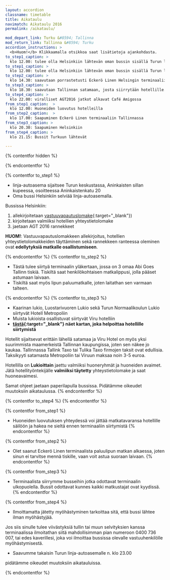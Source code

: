 ```yaml
---
layout: accordion
classname: timetable
title: Aikataulu
navimatch: Aikataulu 2016
permalink: /aikataulu/

mod_depart_link: Turku &#8594; Tallinna
mod_return_link: Tallinna &#8594; Turku
accordion_instructions: >
  <b>Huom!</b> Klikkaamalla otsikkoa saat lisätietoja ajankohdasta.
to_step1_caption: >
  klo 12.00: tulee olla Helsinkiin lähtevän oman bussin sisällä Turun linja-autoasemalla
to_step1_caption: >
  klo 12.00: tulee olla Helsinkiin lähtevän oman bussin sisällä Turun linja-autoasemalla
to_step2_caption: >
  klo 14.30: saavutaan porrastetusti Eckerö Linen Helsingin terminaaliin
to_step3_caption: >
  klo 18.30: saavutaan Tallinnan satamaan, josta siirrytään hotellille.
to_step4_caption: >
  klo 22.00: viralliset AGT2016 jatkot alkavat Café Amigossa
from_step1_caption:  >
  klo 12.00: Huoneiden luovutus hotelleilla
from_step2_caption:  >
  klo 17.00: Saapuminen Eckerö Linen terminaaliin Tallinnassa
from_step3_caption: >
  klo 20.30: Saapuminen Helsinkiin
from_step4_caption: >
  klo 21.15: Bussit Turkuun lähtevät

---
```

{% contentfor hidden %}
<!-- Comments by Nikke: -->

<!-- Tähän voisi varmaan saada myös ihan aikataulusta pätkää... -->
<!--* Bussit lähtevät aamulla niin, että niillä ehtii hyvin HK areenalle.-->

<!-- Tätä ei tarvitse mainostaa jos teillä ei ole varmuutta asiasta-->
<!-- Yritämme järjestää ylimääräisiä vuoroja messukeskukselle. -->
{% endcontentfor %}

{% contentfor to_step1 %}

  * linja-autoasema sijaitsee Turun keskustassa, Aninkaisten sillan kupeessa, osoitteessa Aninkaistenkatu 20
  * Oma bussi Helsinkiin selviää linja-autoasemalla.

  Bussissa Helsinkiin:

  1. allekirjoitetaan [vastuuvapautuslomake](http://pea.nu:4000/assets/images/Vastuuvapautusasiakirja_AbiGoesTallinn.pdf){:target="_blank"})
  1. kirjoitetaan valmiiksi hotellien yhteystietolomake
  1. jaetaan AGT 2016 rannekkeet

**HUOM!**: Vastuuvapautuslomakkeen allekirjoitus, hotellien yhteystietolomakkeiden täyttäminen sekä rannekkeen ranteessa oleminen ovat **edellytyksiä matkalle osallistumiseen**.

{% endcontentfor %}
{% contentfor to_step2 %}

  * Tästä tulee siirtyä terminaalin yläkertaan, jossa on 3 omaa Abi Goes Tallinn tiskiä. Tiskiltä saat henkilökohtaisen matkalippusi, jolla pääset astumaan laivaan.
  * Tiskiltä saat myös lipun paluumatkalle, joten laitathan sen varmaan talteen.

{% endcontentfor %}
{% contentfor to_step3 %}

  * Kaarinan lukio, Luostarivuoren Lukio sekä Turun Normaalikoulun Lukio siirtyvät Hotell Metropoliin
  * Muista lukioista osallistuvat siirtyvät Viru hotelliin
  * **[tästä](/assets/images/map_of_tallinn.jpg){:target="_blank"} näet kartan, joka helpoittaa hotellille siirtymistä**

Hotellit sijaitsevat erittäin lähellä satamaa ja Viru Hotel on myös yksi suurimmista maamerkeistä Tallinnan kaupungissa, joten sen näkee jo kaukaa. Tallinnassa Tallink Taxo tai Tulika Taxo firmojen taksit ovat edullisia. Taksikyyti satamasta Metropoliin tai Viruun maksaa noin 3-5 euroa.

Hotellilla on **Lukioittain** jaettu valmiiksi huoneryhmät ja huoneiden avaimet.
Jätä hotellityöntekijälle **valmiiksi täytetty** yhteystietolomake ja saat huoneavaimesi.

Samat ohjeet jaetaan paperilapulla bussissa. Pidätämme oikeudet muutoksiin aikataulussa.
{% endcontentfor %}

{% contentfor to_step4 %}
{% endcontentfor %}




{% contentfor from_step1 %}
  * Huoneiden luovutuksen yhteydessä voi jättää matkatavaransa hotellille säilöön ja hakea ne sieltä ennen terminaaliin siirtymistä
{% endcontentfor %}

{% contentfor from_step2 %}
  * Olet saanut Eckerö Linen terminaalista paluulipun matkan alkaessa, joten sinun ei tarvitse mennä tiskille, vaan voit astua suoraan laivaan.
{% endcontentfor %}

{% contentfor from_step3 %}
  * Terminaalista siirrymme busseihin jotka odottavat terminaalin ulkopuolella. Bussit odottavat kunnes kaikki matkustajat ovat kyydissä.
{% endcontentfor %}

{% contentfor from_step4 %}
  * Ilmoittamatta jätetty myöhästyminen tarkoittaa sitä, että bussi lähtee ilman myöhästyjää.

Jos siis sinulle tulee viivästyksiä tullin tai muun selvityksien kanssa terminaalissa ilmoitathan siitä mahdollisimman pian numeroon 0400 736 007, tai edes kaverillesi, joka voi ilmoittaa bussissa olevalle vastuuhenkilölle myöhästymisestä.

  * Saavumme takaisin Turun linja-autoasemalle n. klo 23.00

pidätämme oikeudet muutoksiin aikatauluissa.

{% endcontentfor %}


